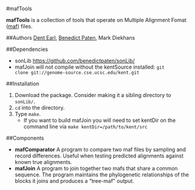 #mafTools

**mafTools** is a collection of tools that operate on Multiple Alignment Fomat ([maf](http://genome.ucsc.edu/FAQ/FAQformat.html#format5)) files.

##Authors
[Dent Earl](https://github.com/dentearl/), [Benedict Paten](https://github.com/benedictpaten/), Mark Diekhans

##Dependencies
* sonLib https://github.com/benedictpaten/sonLib/
* mafJoin will not compile without the kentSource installed: <code>git clone git://genome-source.cse.ucsc.edu/kent.git</code>

##Installation
1. Download the package. Consider making it a sibling directory to <code>sonLib/</code>.
2. <code>cd</code> into the directory.
3. Type <code>make</code>.
    * If you want to build mafJoin you will need to set kentDir on the command line via <code>make kentDir=/path/to/kent/src</code>

##Components
* **mafComparator** A program to compare two maf files by sampling and record differences. Useful when testing predicted alignments against known true alignments.
* **mafJoin** A program to join together two mafs that share a common sequence. The program maintains the phylogenetic relationships of the blocks it joins and produces a "tree-maf" output.
